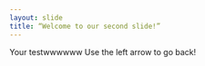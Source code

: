 ```yaml
---
layout: slide
title: “Welcome to our second slide!”
---
```

Your testwwwwww
Use the left arrow to go back!
